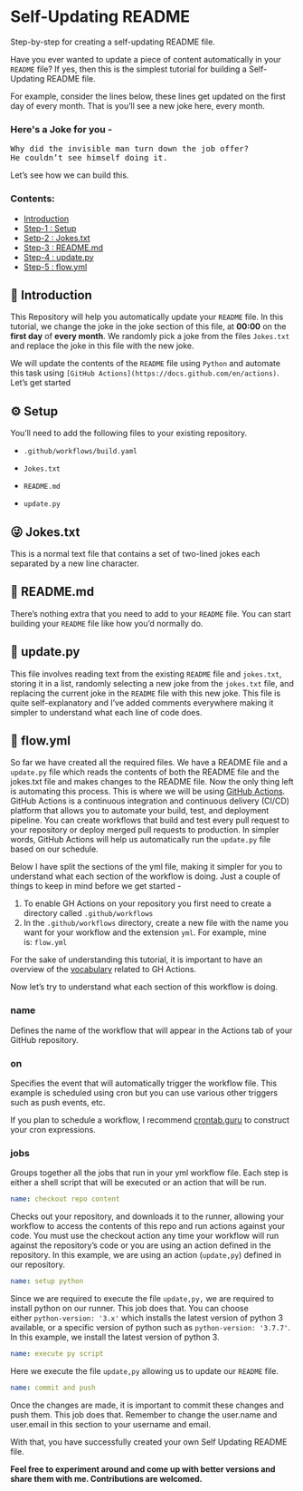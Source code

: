 # Self-Updating README

Step-by-step for creating a self-updating README file.

Have you ever wanted to update a piece of content automatically in your `README` file? If yes, then this is the simplest tutorial for building a Self-Updating README file. 

For example, consider the lines below, these lines get updated on the first day of every month. That is you’ll see a new joke here, every month. 

### Here's a Joke for you -

<pre>Why did the invisible man turn down the job offer?
He couldn’t see himself doing it.
</pre></pre></pre></pre></pre></pre></pre></pre></pre></pre></pre></pre></pre></pre></pre></pre></pre></pre></pre></pre></pre></pre></pre></pre></pre></pre></pre></pre></pre></pre></pre></pre></pre></pre></pre></pre></pre></pre></pre></pre></pre></pre></pre></pre></pre></pre></pre></pre></pre></pre></pre></pre></pre></pre></pre></pre></pre></pre></pre></pre></pre></pre></pre></pre></pre></pre></pre></pre></pre></pre></pre></pre></pre></pre></pre></pre></pre></pre></pre></pre></pre></pre></pre></pre></pre></pre></pre></pre></pre></pre></pre></pre></pre></pre></pre></pre></pre></pre></pre></pre></pre></pre></pre></pre></pre></pre></pre></pre></pre></pre></pre></pre></pre></pre></pre></pre></pre></pre></pre></pre></pre></pre></pre></pre></pre></pre></pre></pre></pre></pre></pre></pre></pre></pre></pre></pre></pre></pre></pre></pre></pre></pre></pre></pre></pre></pre></pre></pre></pre></pre></pre></pre></pre></pre></pre></pre></pre></pre></pre></pre></pre></pre></pre></pre></pre></pre></pre></pre></pre></pre></pre></pre></pre></pre></pre></pre></pre></pre></pre></pre></pre></pre></pre></pre></pre></pre></pre></pre></pre></pre></pre></pre></pre></pre></pre></pre></pre></pre></pre></pre></pre></pre></pre></pre></pre></pre></pre></pre></pre></pre></pre></pre></pre></pre></pre></pre></pre></pre></pre></pre></pre></pre></pre></pre></pre></pre></pre></pre></pre></pre></pre></pre></pre></pre></pre></pre></pre></pre></pre></pre></pre></pre></pre></pre></pre></pre></pre></pre></pre></pre></pre></pre></pre></pre></pre></pre></pre></pre></pre></pre></pre></pre></pre></pre></pre></pre></pre></pre></pre></pre></pre></pre></pre></pre></pre></pre></pre></pre></pre></pre></pre></pre></pre></pre></pre></pre></pre></pre></pre></pre></pre></pre></pre></pre></pre></pre></pre></pre></pre></pre></pre></pre></pre></pre></pre></pre></pre></pre></pre></pre></pre></pre></pre></pre></pre></pre></pre></pre></pre></pre></pre></pre></pre></pre></pre></pre></pre></pre></pre></pre></pre></pre></pre></pre></pre></pre></pre></pre></pre></pre></pre></pre></pre></pre></pre></pre></pre></pre></pre></pre></pre></pre></pre></pre></pre></pre></pre></pre></pre></pre></pre></pre></pre></pre></pre></pre></pre></pre></pre></pre></pre></pre></pre></pre></pre></pre></pre></pre></pre></pre></pre></pre></pre></pre></pre></pre></pre></pre></pre></pre></pre></pre></pre></pre></pre></pre></pre></pre></pre></pre></pre></pre></pre></pre></pre></pre></pre></pre></pre></pre></pre></pre></pre></pre></pre></pre></pre></pre></pre></pre></pre></pre></pre></pre></pre></pre></pre></pre></pre></pre></pre></pre></pre></pre></pre></pre></pre></pre></pre></pre></pre></pre></pre></pre></pre></pre></pre></pre></pre></pre></pre></pre></pre></pre></pre></pre></pre></pre></pre></pre></pre></pre></pre></pre></pre></pre></pre></pre></pre></pre></pre></pre></pre></pre></pre></pre></pre></pre></pre></pre></pre></pre></pre></pre></pre></pre></pre></pre></pre></pre></pre></pre></pre></pre></pre></pre></pre></pre></pre></pre></pre></pre></pre></pre></pre></pre></pre></pre></pre></pre></pre></pre></pre></pre></pre></pre></pre></pre></pre></pre></pre></pre></pre></pre></pre></pre></pre></pre></pre></pre></pre></pre></pre></pre></pre></pre></pre></pre></pre></pre></pre></pre></pre></pre></pre></pre></pre></pre></pre></pre></pre></pre></pre></pre></pre></pre></pre></pre></pre></pre></pre></pre></pre></pre></pre></pre></pre></pre></pre></pre></pre></pre></pre></pre></pre></pre></pre></pre></pre></pre></pre></pre></pre></pre></pre></pre></pre></pre></pre></pre></pre></pre></pre></pre></pre></pre></pre></pre></pre></pre></pre></pre></pre></pre></pre></pre></pre></pre></pre></pre></pre></pre></pre></pre></pre></pre></pre></pre></pre></pre></pre></pre></pre></pre></pre></pre></pre></pre></pre></pre></pre></pre></pre></pre></pre></pre></pre></pre></pre></pre></pre></pre></pre></pre></pre></pre></pre></pre></pre></pre></pre></pre></pre></pre></pre></pre></pre></pre></pre></pre></pre></pre></pre></pre></pre></pre></pre></pre></pre></pre></pre></pre></pre></pre></pre></pre></pre></pre></pre></pre></pre></pre></pre></pre></pre></pre></pre></pre></pre></pre></pre></pre></pre></pre></pre></pre></pre></pre></pre></pre></pre></pre></pre></pre></pre></pre></pre></pre></pre></pre></pre></pre></pre></pre></pre></pre></pre></pre></pre></pre></pre></pre></pre></pre></pre></pre></pre></pre></pre></pre></pre></pre></pre></pre></pre></pre></pre></pre></pre></pre></pre></pre></pre></pre></pre></pre></pre></pre></pre></pre></pre></pre></pre></pre></pre></pre></pre></pre></pre></pre></pre></pre></pre></pre></pre></pre></pre></pre></pre></pre></pre></pre></pre></pre></pre></pre></pre></pre></pre></pre></pre></pre></pre></pre></pre></pre></pre></pre></pre></pre></pre></pre></pre></pre></pre></pre></pre></pre></pre></pre></pre></pre></pre></pre></pre></pre></pre></pre></pre></pre></pre></pre></pre></pre></pre></pre></pre></pre></pre></pre></pre></pre></pre></pre></pre></pre></pre></pre></pre></pre></pre></pre></pre></pre></pre></pre></pre></pre></pre></pre></pre></pre></pre></pre></pre></pre></pre></pre></pre></pre></pre></pre></pre></pre></pre></pre></pre></pre></pre></pre></pre></pre></pre></pre></pre></pre></pre></pre></pre></pre></pre></pre></pre></pre></pre></pre></pre></pre></pre></pre></pre></pre></pre></pre></pre></pre></pre></pre></pre></pre></pre></pre></pre></pre></pre></pre></pre></pre></pre></pre></pre></pre></pre></pre></pre></pre></pre></pre></pre></pre></pre></pre></pre></pre></pre></pre></pre></pre></pre></pre></pre></pre></pre></pre></pre></pre></pre></pre></pre></pre></pre></pre></pre></pre></pre></pre></pre></pre></pre></pre></pre></pre></pre></pre></pre></pre></pre></pre></pre></pre></pre></pre></pre></pre></pre></pre></pre></pre></pre></pre></pre></pre></pre></pre></pre></pre></pre></pre></pre></pre></pre></pre></pre></pre></pre></pre></pre></pre></pre></pre></pre></pre></pre></pre></pre></pre></pre></pre></pre></pre></pre></pre></pre></pre></pre></pre></pre></pre></pre></pre></pre></pre></pre></pre></pre></pre></pre></pre></pre></pre></pre></pre></pre></pre></pre></pre></pre></pre></pre></pre></pre></pre></pre></pre></pre></pre></pre></pre></pre></pre></pre></pre></pre></pre></pre></pre></pre></pre></pre></pre></pre></pre></pre></pre></pre></pre></pre></pre></pre></pre></pre></pre></pre></pre></pre></pre></pre></pre></pre></pre></pre></pre></pre></pre></pre></pre></pre></pre></pre></pre></pre></pre></pre></pre></pre></pre></pre></pre></pre></pre></pre></pre></pre></pre></pre></pre></pre></pre></pre></pre></pre></pre></pre></pre></pre></pre></pre></pre></pre></pre></pre></pre></pre></pre></pre></pre></pre></pre></pre></pre></pre></pre></pre></pre></pre></pre></pre></pre></pre></pre></pre></pre></pre></pre></pre></pre></pre></pre></pre></pre></pre></pre></pre></pre></pre></pre></pre></pre></pre></pre></pre></pre></pre></pre></pre></pre></pre></pre></pre></pre></pre></pre></pre></pre></pre></pre></pre></pre></pre></pre></pre></pre></pre></pre></pre></pre></pre></pre></pre></pre></pre></pre></pre></pre></pre></pre></pre></pre></pre></pre></pre></pre></pre></pre></pre></pre></pre></pre></pre></pre></pre></pre></pre></pre></pre></pre></pre></pre></pre></pre></pre></pre></pre></pre></pre></pre></pre></pre></pre></pre></pre></pre></pre></pre></pre></pre></pre></pre></pre></pre></pre></pre></pre></pre></pre></pre></pre></pre></pre></pre></pre></pre></pre></pre></pre></pre></pre></pre></pre></pre></pre></pre></pre></pre></pre></pre></pre></pre></pre></pre></pre></pre></pre></pre></pre></pre></pre></pre></pre></pre></pre></pre></pre></pre></pre></pre></pre></pre></pre></pre></pre></pre></pre></pre></pre></pre></pre></pre></pre></pre></pre></pre></pre></pre></pre></pre></pre></pre></pre></pre></pre></pre></pre></pre></pre></pre></pre></pre></pre></pre></pre></pre></pre></pre></pre></pre></pre></pre></pre></pre></pre></pre></pre></pre></pre></pre></pre></pre></pre></pre></pre></pre></pre></pre></pre></pre></pre></pre></pre></pre></pre></pre></pre></pre></pre></pre></pre></pre></pre></pre></pre></pre></pre></pre></pre></pre></pre></pre></pre></pre></pre></pre></pre></pre></pre></pre></pre></pre></pre></pre></pre></pre></pre></pre></pre></pre></pre></pre></pre></pre></pre></pre></pre></pre></pre></pre></pre></pre></pre></pre></pre></pre></pre></pre></pre></pre></pre></pre></pre></pre></pre></pre></pre></pre></pre></pre></pre></pre></pre></pre></pre></pre></pre></pre></pre></pre></pre></pre></pre></pre></pre></pre></pre></pre></pre></pre></pre></pre></pre></pre></pre></pre></pre></pre></pre></pre></pre></pre></pre></pre></pre></pre></pre></pre></pre></pre></pre></pre></pre></pre></pre></pre></pre></pre></pre></pre></pre></pre></pre></pre></pre></pre></pre></pre></pre></pre></pre></pre></pre></pre></pre></pre></pre></pre></pre></pre></pre></pre></pre></pre></pre></pre></pre></pre></pre></pre></pre></pre></pre></pre></pre></pre></pre></pre></pre></pre>
Let’s see how we can build this.

### Contents:

- [Introduction](#introduction)
- [Step-1 : Setup](#setup)
- [Setp-2 : Jokes.txt](#jokes)
- [Step-3 : README.md](#readmeheading)
- [Step-4 : update.py](#update)
- [Step-5 : flow.yml](#flow)

<h2 id = "introduction">📕 Introduction</h2>

This Repository will help you automatically update your `README` file. In this tutorial, we change the joke in the joke section of this file, at **00:00** on the **first day** of **every month**. We randomly pick a joke from the files `Jokes.txt` and replace the joke in this file with the new joke.

We will update the contents of the `README` file using `Python` and automate this task using `[GitHub Actions](https://docs.github.com/en/actions)`. Let’s get started

<h2 id = "setup">⚙ Setup</h2>

You’ll need to add the following files to your existing repository. 

- `.github/workflows/build.yaml`

- `Jokes.txt`

- `README.md`

- `update.py`


<h2 id = "jokes">😜 Jokes.txt</h2>

This is a normal text file that contains a set of two-lined jokes each separated by a new line character. 

<h2 id = "readmeheading">📘 README.md</h2>

There’s nothing extra that you need to add to your `README` file. You can start building your `README` file like how you’d normally do. 

<h2 id = "update">🐍 update.py</h2>

This file involves reading text from the existing `README` file and `jokes.txt`, storing it in a list, randomly selecting a new joke from the `jokes.txt` file, and replacing the current joke in the `README` file with this new joke. This file is quite self-explanatory and I’ve added comments everywhere making it simpler to understand what each line of code does. 

<h2 id = "flow">🔄 flow.yml</h2>

So far we have created all the required files. We have a README file and a `update.py` file which reads the contents of both the README file and the jokes.txt file and makes changes to the README file. Now the only thing left is automating this process. This is where we will be using [GitHub Actions](https://docs.github.com/en/actions).  GitHub Actions is a continuous integration and continuous delivery (CI/CD) platform that allows you to automate your build, test, and deployment pipeline. You can create workflows that build and test every pull request to your repository or deploy merged pull requests to production. In simpler words, GitHub Actions will help us automatically run the `update.py` file based on our schedule. 

Below I have split the sections of the yml file, making it simpler for you to understand what each section of the workflow is doing. Just a couple of things to keep in mind before we get started -

1. To enable GH Actions on your repository you first need to create a directory called `.github/workflows`
2. In the `.github/workflows` directory, create a new file with the name you want for your workflow and the extension `yml`. For example, mine is: `flow.yml`

For the sake of understanding this tutorial, it is important to have an overview of the [vocabulary](https://docs.github.com/en/actions/learn-github-actions/understanding-github-actions) related to GH Actions.

Now let’s try to understand what each section of this workflow is doing.

### name

Defines the name of the workflow that will appear in the Actions tab of your GitHub repository.

### on

Specifies the event that will automatically trigger the workflow file. This example is scheduled using cron but you can use various other triggers such as push events, etc.

If you plan to schedule a workflow, I recommend [crontab.guru](http://crontab.guru) to construct your cron expressions.

### jobs

Groups together all the jobs that run in your yml workflow file. Each step is either a shell script that will be executed or an action that will be run. 

```yaml
name: checkout repo content
```

Checks out your repository, and downloads it to the runner, allowing your workflow to access the contents of this repo and run actions against your code. You must use the checkout action any time your workflow will run against the repository’s code or you are using an action defined in the repository. In this example, we are using an action (`update,py`) defined in our repository.

```yaml
name: setup python
```

Since we are required to execute the file `update,py,` we are required to install python on our runner. This job does that. You can choose either `python-version: '3.x'` which installs the latest version of python 3 available, or a specific version of python such as `python-version: '3.7.7'`. In this example, we install the latest version of python 3. 

```yaml
name: execute py script
```

Here we execute the file `update,py` allowing us to update our `README` file.

```yaml
name: commit and push
```

Once the changes are made, it is important to commit these changes and push them. This job does that. Remember to change the user.name and user.email in this section to your username and email.

With that, you have successfully created your own Self Updating README file. 

**Feel free to experiment around and come up with better versions and share them with me. Contributions are welcomed.**
